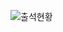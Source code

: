 ![출석현황](https://user-images.githubusercontent.com/23524849/110246614-a8058000-7fab-11eb-94cf-3d936d918f95.png)
